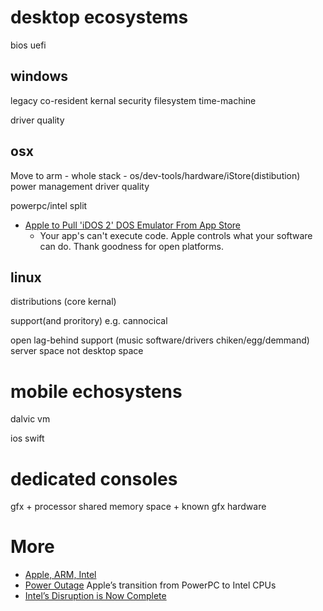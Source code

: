 desktop ecosystems
==================

bios
uefi


windows
-------

legacy
co-resident kernal
security
filesystem
time-machine

driver quality


osx
---

Move to arm - whole stack - os/dev-tools/hardware/iStore(distibution)
power management
driver quality

powerpc/intel split


* [Apple to Pull 'iDOS 2' DOS Emulator From App Store](https://www.macrumors.com/2021/07/22/apple-to-pill-idos-2-emulator-from-app-store/)
    * Your app's can't execute code. Apple controls what your software can do. Thank goodness for open platforms.


linux
-----

distributions (core kernal)

support(and proritory) e.g. cannocical

open
lag-behind
support (music software/drivers chiken/egg/demmand)
server space not desktop space


mobile echosystens
==================

dalvic vm

ios swift



dedicated consoles
==================

gfx + processor shared memory space + known gfx hardware



More
====

* [Apple, ARM, Intel](https://stratechery.com/2020/apple-arm-and-intel/)
* [Power Outage](https://tedium.co/2020/06/16/apple-powerpc-intel-transition-history/) Apple’s transition from PowerPC to Intel CPUs
* [Intel’s Disruption is Now Complete](https://jamesallworth.medium.com/intels-disruption-is-now-complete-d4fa771f0f2c)
